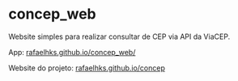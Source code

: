 # concep_web
 Website simples para realizar consultar de CEP via API da ViaCEP.
 
 App: [rafaelhks.github.io/concep_web/](https://rafaelhks.github.io/concep_web/)
 
 Website do projeto: [rafaelhks.github.io/concep](https://rafaelhks.github.io/concep)
